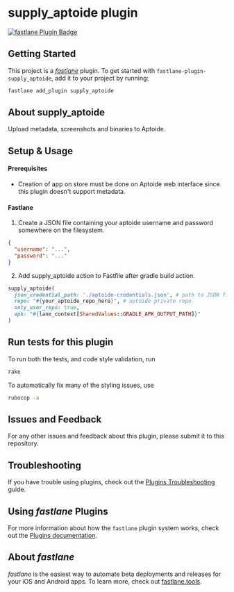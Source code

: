 # supply_aptoide plugin

[![fastlane Plugin Badge](https://rawcdn.githack.com/fastlane/fastlane/master/fastlane/assets/plugin-badge.svg)](https://rubygems.org/gems/fastlane-plugin-supply_aptoide)

## Getting Started

This project is a [_fastlane_](https://github.com/fastlane/fastlane) plugin. To get started with `fastlane-plugin-supply_aptoide`, add it to your project by running:

```bash
fastlane add_plugin supply_aptoide
```

## About supply_aptoide

Upload metadata, screenshots and binaries to Aptoide.

## Setup & Usage

#### Prerequisites

- Creation of app on store must be done on Aptoide web interface since this plugin doesn't support metadata.

#### Fastlane

1) Create a JSON file containing your aptoide username and password somewhere on the filesystem.

```json
{
  "username": "...",
  "password": "..."
}
```

2) Add supply_aptoide action to Fastfile after gradle build action.

```ruby
supply_aptoide(
  json_credential_path: './aptoide-credentials.json', # path to JSON file from above
  repo: "#{your_aptoide_repo_here}", # aptoide private repo
  only_user_repo: true,
  apk: "#{lane_context[SharedValues::GRADLE_APK_OUTPUT_PATH]}"
)
```

## Run tests for this plugin

To run both the tests, and code style validation, run

```sh
rake
```

To automatically fix many of the styling issues, use
```sh
rubocop -a
```

## Issues and Feedback

For any other issues and feedback about this plugin, please submit it to this repository.

## Troubleshooting

If you have trouble using plugins, check out the [Plugins Troubleshooting](https://docs.fastlane.tools/plugins/plugins-troubleshooting/) guide.

## Using _fastlane_ Plugins

For more information about how the `fastlane` plugin system works, check out the [Plugins documentation](https://docs.fastlane.tools/plugins/create-plugin/).

## About _fastlane_

_fastlane_ is the easiest way to automate beta deployments and releases for your iOS and Android apps. To learn more, check out [fastlane.tools](https://fastlane.tools).
